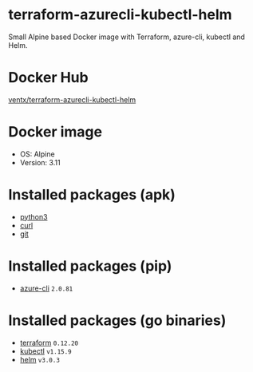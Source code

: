 # terraform-azurecli-kubectl-helm
Small Alpine based Docker image with Terraform, azure-cli, kubectl and Helm.

# Docker Hub
[ventx/terraform-azurecli-kubectl-helm](https://hub.docker.com/r/ventx/terraform-azurecli-kubectl-helm)

# Docker image
* OS: Alpine
* Version: 3.11

# Installed packages (apk)
* [python3](https://pkgs.alpinelinux.org/package/v3.11/main/x86_64/python3)
* [curl](https://pkgs.alpinelinux.org/package/v3.11/main/x86_64/curl)
* [git](https://pkgs.alpinelinux.org/package/edge/main/x86_64/git)

# Installed packages (pip)
* [azure-cli](https://pypi.org/project/azure-cli) `2.0.81`

# Installed packages (go binaries)
* [terraform](https://www.terraform.io/downloads.html) `0.12.20`
* [kubectl](https://kubernetes.io/docs/tasks/tools/install-kubectl/) `v1.15.9`
* [helm](https://github.com/helm/helm/releases) `v3.0.3`
